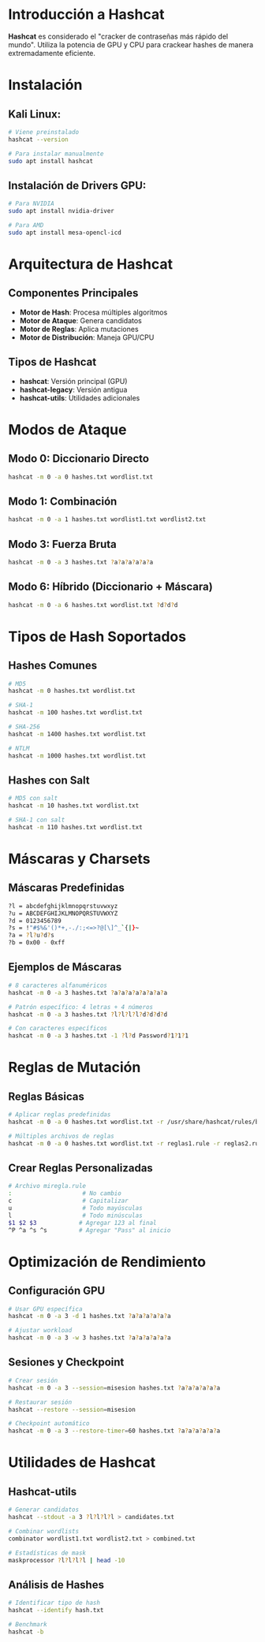 # Introducción a Hashcat

**Hashcat** es considerado el "cracker de contraseñas más rápido del mundo". Utiliza la potencia de GPU y CPU para crackear hashes de manera extremadamente eficiente.


# Instalación

## Kali Linux:

```bash
# Viene preinstalado
hashcat --version

# Para instalar manualmente
sudo apt install hashcat
```

## Instalación de Drivers GPU:

```bash
# Para NVIDIA
sudo apt install nvidia-driver

# Para AMD
sudo apt install mesa-opencl-icd
```


# Arquitectura de Hashcat

## Componentes Principales

- **Motor de Hash**: Procesa múltiples algoritmos
- **Motor de Ataque**: Genera candidatos
- **Motor de Reglas**: Aplica mutaciones
- **Motor de Distribución**: Maneja GPU/CPU

## Tipos de Hashcat

- **hashcat**: Versión principal (GPU)
- **hashcat-legacy**: Versión antigua
- **hashcat-utils**: Utilidades adicionales


# Modos de Ataque

## Modo 0: Diccionario Directo

```bash
hashcat -m 0 -a 0 hashes.txt wordlist.txt
```

## Modo 1: Combinación

```bash
hashcat -m 0 -a 1 hashes.txt wordlist1.txt wordlist2.txt
```

## Modo 3: Fuerza Bruta

```bash
hashcat -m 0 -a 3 hashes.txt ?a?a?a?a?a?a
```

## Modo 6: Híbrido (Diccionario + Máscara)

```bash
hashcat -m 0 -a 6 hashes.txt wordlist.txt ?d?d?d
```


# Tipos de Hash Soportados

## Hashes Comunes

```bash
# MD5
hashcat -m 0 hashes.txt wordlist.txt

# SHA-1
hashcat -m 100 hashes.txt wordlist.txt

# SHA-256
hashcat -m 1400 hashes.txt wordlist.txt

# NTLM
hashcat -m 1000 hashes.txt wordlist.txt
```

## Hashes con Salt

```bash
# MD5 con salt
hashcat -m 10 hashes.txt wordlist.txt

# SHA-1 con salt
hashcat -m 110 hashes.txt wordlist.txt
```


# Máscaras y Charsets

## Máscaras Predefinidas

```bash
?l = abcdefghijklmnopqrstuvwxyz
?u = ABCDEFGHIJKLMNOPQRSTUVWXYZ  
?d = 0123456789
?s = !"#$%&'()*+,-./:;<=>?@[\]^_`{|}~
?a = ?l?u?d?s
?b = 0x00 - 0xff
```

## Ejemplos de Máscaras

```bash
# 8 caracteres alfanuméricos
hashcat -m 0 -a 3 hashes.txt ?a?a?a?a?a?a?a?a

# Patrón específico: 4 letras + 4 números
hashcat -m 0 -a 3 hashes.txt ?l?l?l?l?d?d?d?d

# Con caracteres específicos
hashcat -m 0 -a 3 hashes.txt -1 ?l?d Password?1?1?1
```


# Reglas de Mutación

## Reglas Básicas

```bash
# Aplicar reglas predefinidas
hashcat -m 0 -a 0 hashes.txt wordlist.txt -r /usr/share/hashcat/rules/best64.rule

# Múltiples archivos de reglas
hashcat -m 0 -a 0 hashes.txt wordlist.txt -r reglas1.rule -r reglas2.rule
```

## Crear Reglas Personalizadas

```bash
# Archivo miregla.rule
:                    # No cambio
c                    # Capitalizar
u                    # Todo mayúsculas
l                    # Todo minúsculas
$1 $2 $3            # Agregar 123 al final
^P ^a ^s ^s         # Agregar "Pass" al inicio
```


# Optimización de Rendimiento

## Configuración GPU

```bash
# Usar GPU específica
hashcat -m 0 -a 3 -d 1 hashes.txt ?a?a?a?a?a?a

# Ajustar workload
hashcat -m 0 -a 3 -w 3 hashes.txt ?a?a?a?a?a?a
```

## Sesiones y Checkpoint

```bash
# Crear sesión
hashcat -m 0 -a 3 --session=misesion hashes.txt ?a?a?a?a?a?a

# Restaurar sesión
hashcat --restore --session=misesion

# Checkpoint automático
hashcat -m 0 -a 3 --restore-timer=60 hashes.txt ?a?a?a?a?a?a
```


# Utilidades de Hashcat

## Hashcat-utils

```bash
# Generar candidatos
hashcat --stdout -a 3 ?l?l?l?l > candidates.txt

# Combinar wordlists
combinator wordlist1.txt wordlist2.txt > combined.txt

# Estadísticas de mask
maskprocessor ?l?l?l?l | head -10
```

## Análisis de Hashes

```bash
# Identificar tipo de hash
hashcat --identify hash.txt

# Benchmark
hashcat -b
```